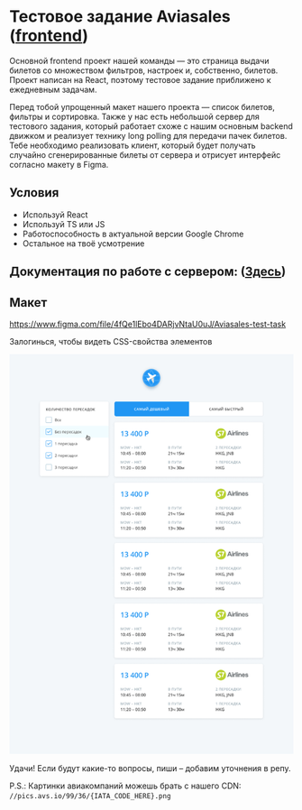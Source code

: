 # Тестовое задание Aviasales ([frontend](https://aviasales.recruitee.com/o/frontend-developer-js-coffeescript-react%C2%A0redux--aviasalesru))

Основной frontend проект нашей команды — это страница выдачи билетов со множеством фильтров, настроек и, собственно, билетов.
Проект написан на React, поэтому тестовое задание приближено к ежедневным задачам.

Перед тобой упрощенный макет нашего проекта — список билетов, фильтры и сортировка. Также у нас есть небольшой сервер для тестового задания, который работает схоже с нашим основным backend движком и реализует технику long polling для передачи пачек билетов. Тебе необходимо реализовать клиент, который будет получать случайно сгенерированные билеты от сервера и отрисует интерфейс согласно макету в Figma.

## Условия

- Используй React
- Используй TS или JS
- Работоспособность в актуальной версии Google Chrome
- Остальное на твоё усмотрение

## Документация по работе с сервером: ([Здесь](https://github.com/KosyanMedia/test-tasks/blob/frontend-task/aviasales_frontend/server.md))

## Макет

https://www.figma.com/file/4fQe1lEbo4DARjvNtaU0uJ/Aviasales-test-task

Залогинься, чтобы видеть CSS-свойства элементов

![](search_preview.png?raw=true)

Удачи! Если будут какие-то вопросы, пиши – добавим уточнения в репу.

P.S.: Картинки авиакомпаний можешь брать с нашего CDN: `//pics.avs.io/99/36/{IATA_CODE_HERE}.png`
